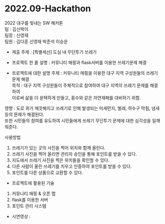 # 2022.09-Hackathon</br>
2022 대구를 빛내는 SW 해커톤</br>
팀 : 김신박이</br>
팀장 : 신영재</br>
팀원 : 김다훈 신영재 박준석 이승운</br>

* 제출 주제 : [특별세선] 도심 내 무단투기 쓰레기

* 프로젝트 한 줄 설명 : 커뮤니티 매핑과 flask서버를 이용한 쓰레기문제 해결

* 프로젝트에 대한 설명
주제 : 커뮤니티 매핑을 이용한 대구 지역 구성원들의 쓰레기 문제 해결</br>
목적 : 대구 지역 구성원들이 주체적으로 참여하여 대구 지역의 쓰레기 문제를 해결하여</br>
      이로써 삶을 더 윤택하게 만들고, 홍수와 같은 자연재해를 대비하기 위함.
      
영향 : 도로 위가 깨끗해지고 쓰레기로 인해 발생되는 미세먼지, 벌레, 하수구 막힘, 냄새 등의 문제가 해결된다.</br>
      또한 시민들의 참여를 유도하여 시민들에게 쓰레기 무단투기 문제에 대한 심각성을 일깨워준다.
      
사용방법
1. 쓰레기가 있는 곳의 사진을 찍어 위치와 함께 올린다.</br>
2. 쓰레기 사진을 찍어 올리면 관리자 승인을 통해 포인트를 받을 수 있다.</br>
3. 지도에서 쓰레기 사진을 찍은 위치들을 확인할 수 있다.</br>
4. 다른 사람이 올린 쓰레기를 치우고 인증하여 포인트를 받을 수 있다.</br>
5. 포인트를 다른 상품으로 교환할 수 있다.</br>

* 프로젝트에 활용된 기술
1. 커뮤니티 매핑 & 오픈 맵
2. flask를 이용한 서버
3. 포인트 관리 시스템

* 시연영상 : 
